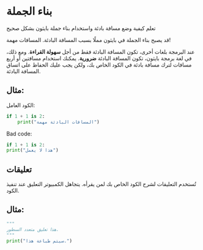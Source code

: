 # بناء الجملة
تعلم كيفية وضع مسافة بادئة واستخدام بناء جملة بايثون بشكل صحيح

قد يصبح بناء الجملة في بايثون مملًا بسبب المسافة البادئة. المسافات مهمة!

عند البرمجة بلغات أخرى، تكون المسافة البادئة فقط من أجل **سهولة القراءة**. ومع ذلك، في لغة برمجة بايثون، تكون المسافة البادئة **ضرورية**.
يمكنك استخدام مسافتين أو أربع مسافات لترك مسافة بادئة في الكود الخاص بك، ولكن يجب عليك الحفاظ على اتساق المسافة البادئة.

## مثال:

الكود العامل:
```python
if 1 + 1 is 2:
    print("المسافات البادئة مهمة")
```
Bad code:
```python
if 1 + 1 is 2:
print("هذا لا يعمل")
```

## تعليقات
تُستخدم التعليقات لشرح الكود الخاص بك لمن يقرأه. يتجاهل الكمبيوتر التعليق عند تنفيذ الكود.

## مثال:
```py
"""
هذا تعليق متعدد السطور.
"""
print("سيتم طباعة هذا.")
```